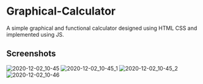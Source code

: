 # Graphical-Calculator
A simple graphical and functional calculator designed using HTML CSS and implemented using JS.

## Screenshots

![2020-12-02_10-45](https://user-images.githubusercontent.com/39648499/100831605-22de6c80-348c-11eb-9023-cef0fc821fd4.png)
![2020-12-02_10-45_1](https://user-images.githubusercontent.com/39648499/100831630-2ffb5b80-348c-11eb-8bec-7f18b7a2018d.png)
![2020-12-02_10-45_2](https://user-images.githubusercontent.com/39648499/100831636-325db580-348c-11eb-8fe6-11d1693324bb.png)
![2020-12-02_10-46](https://user-images.githubusercontent.com/39648499/100831639-34277900-348c-11eb-871c-c7e980ed3b08.png)
